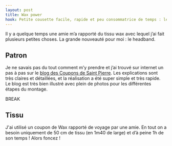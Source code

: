 ```yaml
---
layout: post
title: Wax power
hook: Petite cousette facile, rapide et peu consommatrice de temps : le headband avec le tuto des Coupons de Saint Pierre.
---
```


Il y a quelque temps une amie m’a rapporté du tissu wax avec lequel j’ai fait plusieurs petites choses. La grande nouveauté pour moi : le headband.

## Patron

Je ne savais pas du tout comment m’y prendre et j’ai trouvé sur internet un pas à pas sur le [blog des Coupons de Saint Pierre][1]. Les explications sont très claires et détaillées, et la réalisation a été super simple et très rapide. Le blog est très bien illustré avec plein de photos pour les différentes étapes du montage.

BREAK


## Tissu

J'ai utilisé un coupon de Wax rapporté de voyage par une amie. En tout on a besoin uniquement de 50 cm de tissu (en 1m40 de large) et d’à peine 1h de son temps ! Alors foncez !





[1]:	https://blog.les-coupons-de-saint-pierre.fr/2018/01/19/diy-headband-boheme/
